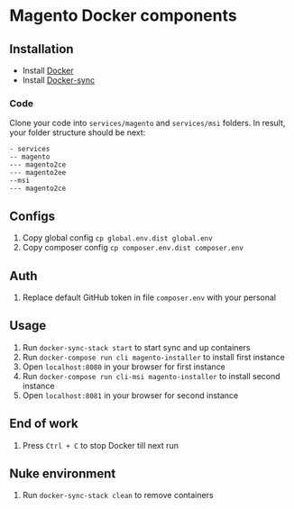 # Magento Docker components

## Installation
* Install [Docker](https://www.docker.com/get-started)
* Install [Docker-sync](http://docker-sync.io)

### Code

Clone your code into `services/magento` and `services/msi` folders. In result, your folder structure should be next:

```
- services
-- magento
--- magento2ce
--- magento2ee
--msi
--- magento2ce
```

## Configs

1. Copy global config `cp global.env.dist global.env`
1. Copy composer config `cp composer.env.dist composer.env`

## Auth

1. Replace default GitHub token in file `composer.env` with your personal

## Usage

1. Run `docker-sync-stack start` to start sync and up containers
1. Run `docker-compose run cli magento-installer` to install first instance
1. Open `localhost:8080` in your browser for first instance
1. Run `docker-compose run cli-msi magento-installer` to install second instance
1. Open `localhost:8081` in your browser for second instance

## End of work

1. Press `Ctrl + C` to stop Docker till next run

## Nuke environment

1. Run `docker-sync-stack clean` to remove containers
